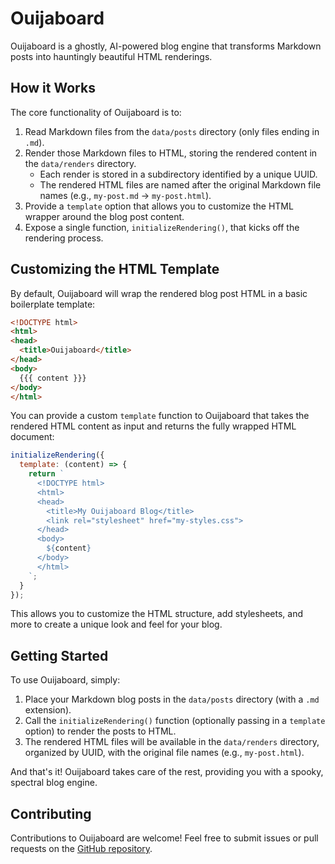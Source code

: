 # Ouijaboard

Ouijaboard is a ghostly, AI-powered blog engine that transforms Markdown posts into hauntingly beautiful HTML renderings.

## How it Works

The core functionality of Ouijaboard is to:

1. Read Markdown files from the `data/posts` directory (only files ending in `.md`).
2. Render those Markdown files to HTML, storing the rendered content in the `data/renders` directory.
   - Each render is stored in a subdirectory identified by a unique UUID.
   - The rendered HTML files are named after the original Markdown file names (e.g., `my-post.md` -> `my-post.html`).
3. Provide a `template` option that allows you to customize the HTML wrapper around the blog post content.
4. Expose a single function, `initializeRendering()`, that kicks off the rendering process.

## Customizing the HTML Template

By default, Ouijaboard will wrap the rendered blog post HTML in a basic boilerplate template:

```html
<!DOCTYPE html>
<html>
<head>
  <title>Ouijaboard</title>
</head>
<body>
  {{{ content }}}
</body>
</html>
```

You can provide a custom `template` function to Ouijaboard that takes the rendered HTML content as input and returns the fully wrapped HTML document:

```javascript
initializeRendering({
  template: (content) => {
    return `
      <!DOCTYPE html>
      <html>
      <head>
        <title>My Ouijaboard Blog</title>
        <link rel="stylesheet" href="my-styles.css">
      </head>
      <body>
        ${content}
      </body>
      </html>
    `;
  }
});
```

This allows you to customize the HTML structure, add stylesheets, and more to create a unique look and feel for your blog.

## Getting Started

To use Ouijaboard, simply:

1. Place your Markdown blog posts in the `data/posts` directory (with a `.md` extension).
2. Call the `initializeRendering()` function (optionally passing in a `template` option) to render the posts to HTML.
3. The rendered HTML files will be available in the `data/renders` directory, organized by UUID, with the original file names (e.g., `my-post.html`).

And that's it! Ouijaboard takes care of the rest, providing you with a spooky, spectral blog engine.

## Contributing

Contributions to Ouijaboard are welcome! Feel free to submit issues or pull requests on the [GitHub repository](https://github.com/your-username/ouijaboard).